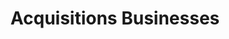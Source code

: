 ---
title: Acquisitions Businesses
longTitle: 'Acquisitions (Businesses)'
tags:
- gccommon
french:
- "[[Acquisition Entreprise]]"
---